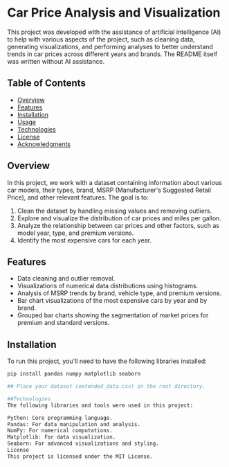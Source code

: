 # Car Price Analysis and Visualization

This project was developed with the assistance of artificial intelligence (AI) to help with various aspects of the project, such as cleaning data, generating visualizations, and performing analyses to better understand trends in car prices across different years and brands. The README itself was written without AI assistance.

## Table of Contents
- [Overview](#overview)
- [Features](#features)
- [Installation](#installation)
- [Usage](#usage)
- [Technologies](#technologies)
- [License](#license)
- [Acknowledgments](#acknowledgments)

## Overview
In this project, we work with a dataset containing information about various car models, their types, brand, MSRP (Manufacturer's Suggested Retail Price), and other relevant features. The goal is to:
1. Clean the dataset by handling missing values and removing outliers.
2. Explore and visualize the distribution of car prices and miles per gallon.
3. Analyze the relationship between car prices and other factors, such as model year, type, and premium versions.
4. Identify the most expensive cars for each year.

## Features
- Data cleaning and outlier removal.
- Visualizations of numerical data distributions using histograms.
- Analysis of MSRP trends by brand, vehicle type, and premium versions.
- Bar chart visualizations of the most expensive cars by year and by brand.
- Grouped bar charts showing the segmentation of market prices for premium and standard versions.

## Installation
To run this project, you'll need to have the following libraries installed:

```bash
pip install pandas numpy matplotlib seaborn

## Place your dataset (extended_data.csv) in the root directory.

##Technologies
The following libraries and tools were used in this project:

Python: Core programming language.
Pandas: For data manipulation and analysis.
NumPy: For numerical computations.
Matplotlib: For data visualization.
Seaborn: For advanced visualizations and styling.
License
This project is licensed under the MIT License.
